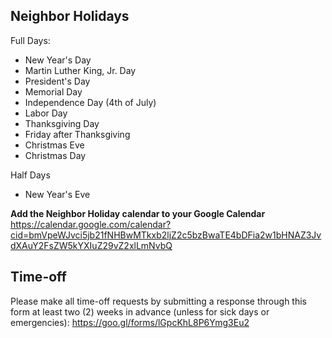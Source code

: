 <!-- TITLE: Time Off -->
<!-- SUBTITLE: Holidays and Time-off -->

## Neighbor Holidays
Full Days:
* New Year's Day
* Martin Luther King, Jr. Day
* President's Day
* Memorial Day
* Independence Day (4th of July)
* Labor Day
* Thanksgiving Day
* Friday after Thanksgiving
* Christmas Eve
* Christmas Day

Half Days
* New Year's Eve

**Add the Neighbor Holiday calendar to your Google Calendar**
https://calendar.google.com/calendar?cid=bmVpeWJvci5jb21fNHBwMTkxb2ljZ2c5bzBwaTE4bDFia2w1bHNAZ3JvdXAuY2FsZW5kYXIuZ29vZ2xlLmNvbQ

## Time-off
Please make all time-off requests by submitting a response through this form at least two (2) weeks in advance (unless for sick days or emergencies):
https://goo.gl/forms/lGpcKhL8P6Ymg3Eu2

